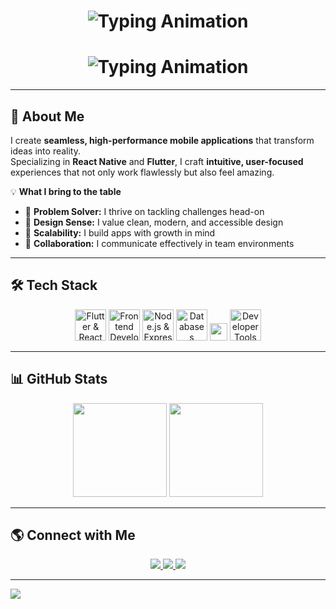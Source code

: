 <!-- Banner GIF -->
<!--  <img src="https://media4.giphy.com/media/v1.Y2lkPTc5MGI3NjExYTJsMWcxZ3h6aHhtMXo2ZHl2a3dianBweWpvc2JnaGFzM3puaDlsayZlcD12MV9pbnRlcm5hbF9naWZfYnlfaWQmY3Q9Zw/L1R1tvI9svkIWwpVYr/giphy.gif" width="100%" />-->

<h1 align="center">
  <img 
    src="https://readme-typing-svg.demolab.com?font=Poppins&weight=800&size=30&duration=1800&pause=900&deleteSpeed=60&color=F7B733&center=true&vCenter=true&repeat=true&width=900&lines=Hi%20There%20%F0%9F%91%8B%2C%20I%27m%20Akash%20Kumar%20Prajapati;" 
    alt="Typing Animation"
  />
</h1>

<h1 align="center">
  <img 
    src="https://readme-typing-svg.demolab.com?font=Poppins&weight=800&size=30&duration=1800&pause=900&deleteSpeed=60&color=F7B733&center=true&vCenter=true&repeat=true&width=900&lines=%F0%9F%9A%80%20React%20Native%20%26%20Flutter%20Developer;%F0%9F%92%A1%20Problem%20Solver%20%26%20Tech%20Enthusiast;%F0%9F%8C%9F%20Turning%20Ideas%20Into%20Beautiful%20Apps" 
    alt="Typing Animation"
  />
</h1>


---

## 💫 About Me  

I create **seamless, high-performance mobile applications** that transform ideas into reality.  
Specializing in **React Native** and **Flutter**, I craft **intuitive, user-focused** experiences that not only work flawlessly but also feel amazing.  

💡 **What I bring to the table**  
- 🧠 **Problem Solver:** I thrive on tackling challenges head-on  
- 🎨 **Design Sense:** I value clean, modern, and accessible design  
- 🔄 **Scalability:** I build apps with growth in mind  
- 💬 **Collaboration:** I communicate effectively in team environments  

---

## 🛠 Tech Stack

<p align="center">
  <!-- Mobile -->
  <img src="https://skillicons.dev/icons?i=flutter,react" height="50" title="Flutter & React Native" />
  <!-- Frontend -->
  <img src="https://skillicons.dev/icons?i=html,css,js,ts" height="50" title="Frontend Development" />
  <!-- Backend -->
  <img src="https://skillicons.dev/icons?i=nodejs,express" height="50" title="Node.js & Express.js" />
  <!-- Databases -->
  <img src="https://skillicons.dev/icons?i=firebase,mongodb,mysql" height="50" title="Databases" />
  <!-- State Management -->
  <img src="https://img.shields.io/badge/State%20Management-GetX%2C%20Redux%2C%20Provider-blue?style=for-the-badge" height="28" />
  <!-- Tools -->
  <img src="https://skillicons.dev/icons?i=git,github,postman,vscode,androidstudio" height="50" title="Developer Tools" />
</p>

---

## 📊 GitHub Stats

<p align="center">
  <img src="https://github-readme-stats.vercel.app/api?username=akashkumar7313&show_icons=true&theme=tokyonight" height="150"/>
  <img src="https://github-readme-streak-stats.herokuapp.com/?user=akashkumar7313&theme=tokyonight" height="150"/>
</p>

---

## 🌎 Connect with Me

<p align="center">
  <a href="https://www.linkedin.com/in/akash-kumar-prajapati/">
    <img src="https://img.shields.io/badge/LinkedIn-0A66C2?style=for-the-badge&logo=linkedin&logoColor=white"/>
  </a>
  <a href="mailto:akashkumar7313@gmail.com">
    <img src="https://img.shields.io/badge/Email-D14836?style=for-the-badge&logo=gmail&logoColor=white"/>
  </a>
  <a href="https://github.com/akashkumar7313">
    <img src="https://img.shields.io/badge/GitHub-100000?style=for-the-badge&logo=github&logoColor=white"/>
  </a>
</p>

---

<!-- Wave Divider -->
<img src="https://capsule-render.vercel.app/api?type=waving&color=36BCF7&height=100&section=footer"/>
